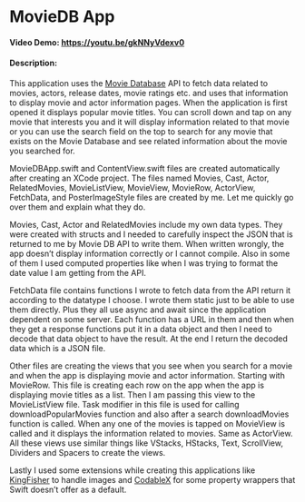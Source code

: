 # MovieDB App
#### Video Demo:  https://youtu.be/gkNNyVdexv0
#### Description: 
This application uses the [Movie Database](https://www.themoviedb.org/) API to fetch data related to movies, actors, release dates, movie ratings etc. and uses that information to display movie and actor information pages. When the application is first opened it displays popular movie titles. You can scroll down and tap on any movie that interests you and it will display information related to that movie or you can use the search field on the top to search for any movie that exists on the Movie Database and see related information about the movie you searched for.

MovieDBApp.swift and ContentView.swift files are created automatically after creating an XCode project. The files named Movies, Cast, Actor, RelatedMovies, MovieListView, MovieView, MovieRow, ActorView, FetchData, and PosterImageStyle files are created by me. Let me quickly go over them and explain what they do.

Movies, Cast, Actor and RelatedMovies include my own data types. They were created with structs and I needed to carefully inspect the JSON that is returned to me by Movie DB API to write them. When written wrongly, the app doesn’t display information correctly or I cannot compile. Also in some of them I used computed properties like when I was trying to format the date value I am getting from the API.

FetchData file contains functions I wrote to fetch data from the API return it according to the datatype I choose. I wrote them static just to be able to use them directly. Plus they all use async and await since the application dependent on some server. Each function has a URL in them and then when they get a response functions put it in a data object and then I need to decode that data object to have the result. At the end I return the decoded data which is a JSON file.

Other files are creating the views that you see when you search for a movie and when the app is displaying movie and actor information. Starting with MovieRow. This file is creating each row on the app when the app is displaying movie titles as a list. Then I am passing this view to the MovieListView file. Task modifier in this file is used for calling downloadPopularMovies function and also after a search downloadMovies function is called. When any one of the movies is tapped on MovieView is called and it displays the information related to movies. Same as ActorView. All these views use similar things like VStacks, HStacks, Text, ScrollView, Dividers and Spacers to create the views.

Lastly I used some extensions while creating this applications like [KingFisher](https://github.com/onevcat/Kingfisher) to handle images and [CodableX](https://github.com/dscyrescotti/CodableX) for some property wrappers that Swift doesn’t offer as a default.
